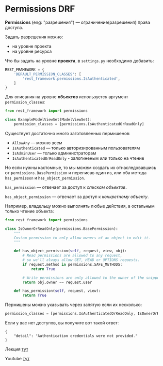 # Permissions DRF

**Permissions** (eng: "разрешения") — ограничение(разрешения) права доступа.

Задать разрешения можно:
- на уровне проекта 
- на уровне ресурса

Что бы задать на уровне **проекта**, в `settings.py` необходимо добавить:
```python
REST_FRAMEWORK = {
    'DEFAULT_PERMISSION_CLASSES': [
        'rest_framework.permissions.IsAuthenticated',
    ]
}
```
Для описания на уровне **объектов** используется аргумент `permission_classes`:
```python
from rest_framework import permissions

class ExampleModelViewSet(ModelViewSet):
    permission_classes = [permissions.IsAuthenticatedOrReadOnly]
```
Существует достаточно много заготовленных пермишенов:
- `AllowAny` — можно всем
- `IsAuthenticated` — только авторизированным пользователям
- `IsAdminUser` — только администраторам
- `IsAuthenticatedOrReadOnly` - залогиненым или только на чтение

Но если нужны кастомные, то мы можем создать их отнаследовавшись от `permissions.BasePermission` 
и переписав один из, или оба метода `has_permisson` и `has_object_permission`.

`has_permission` — отвечает за доступ к *спискам объектов*.

`has_object_permission` — отвечает за доступ к *конкретному объекту*.

Например, владельцу можно выполнять любые действия, а остальным только чтение объекта:
```python
from rest_framework import permissions

class IsOwnerOrReadOnly(permissions.BasePermission):
    """
    Custom permission to only allow owners of an object to edit it.
    """

    def has_object_permission(self, request, view, obj):
        # Read permissions are allowed to any request,
        # so we'll always allow GET, HEAD or OPTIONS requests.
        if request.method in permissions.SAFE_METHODS:
            return True

        # Write permissions are only allowed to the owner of the snippet.
        return obj.owner == request.user

    def has_permission(self, request, view):
        return True
```
Пермишены можно указывать через запятую если их несколько:
```python
permission_classes = [permissions.IsAuthenticatedOrReadOnly, IsOwnerOrReadOnly]
```

Если у вас нет доступов, вы получите вот такой ответ:
```
{
    "detail": "Authentication credentials were not provided."
}
```

Лекция [тут](https://github.com/PonomaryovVladyslav/PythonCources/blob/master/lesson39.md)

Youtube [тут](https://www.youtube.com/watch?v=PQwDeI0DDW4)

